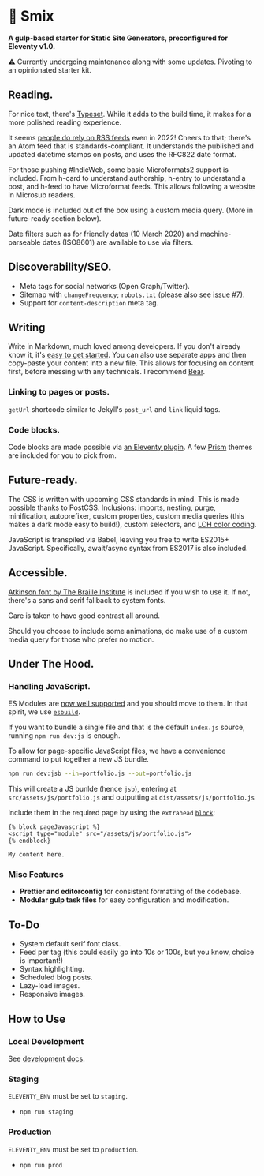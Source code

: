 # 🌻 Smix
__A gulp-based starter for Static Site Generators, preconfigured for Eleventy v1.0.__

⚠️ Currently undergoing maintenance along with some updates. Pivoting to an opinionated starter kit.

## Reading.

For nice text, there's [Typeset](https://www.npmjs.com/package/typeset). While it adds to the build time, it makes for a more polished reading experience.

It seems [people do rely on RSS feeds](https://twitter.com/mxbck/status/1490698469312536578) even in 2022! Cheers to that; there's an Atom feed that is standards-compliant. It understands the published and updated datetime stamps on posts, and uses the RFC822 date format.

For those pushing #IndieWeb, some basic Microformats2 support is included. From h-card to understand authorship, h-entry to understand a post, and h-feed to have Microformat feeds. This allows following a website in Microsub readers.

Dark mode is included out of the box using a custom media query. (More in future-ready section below).

Date filters such as for friendly dates (10 March 2020) and machine-parseable dates (ISO8601) are available to use via filters.

## Discoverability/SEO.

* Meta tags for social networks (Open Graph/Twitter).
* Sitemap with `changeFrequency`; `robots.txt` (please also see [issue #7](https://github.com/hirusi/smix-eleventy-starter/issues/7)).
* Support for `content-description` meta tag.

## Writing

Write in Markdown, much loved among developers. If you don't already know it, it's [easy to get started](https://commonmark.org/help/tutorial/). You can also use separate apps and then copy-paste your content into a new file. This allows for focusing on content first, before messing with any technicals. I recommend [Bear](https://bear.app/).

### Linking to pages or posts.

`getUrl` shortcode similar to Jekyll's `post_url` and `link` liquid tags.

### Code blocks.

Code blocks are made possible via [an Eleventy plugin](https://www.11ty.dev/docs/plugins/syntaxhighlight/). A few [Prism](https://prismjs.com/) themes are included for you to pick from.

## Future-ready.

The CSS is written with upcoming CSS standards in mind. This is made possible thanks to PostCSS. Inclusions: imports, nesting, purge, minification, autoprefixer, custom properties, custom media queries (this makes a dark mode easy to build!), custom selectors, and [LCH color coding](https://lea.verou.me/2020/04/lch-colors-in-css-what-why-and-how/).

JavaScript is transpiled via Babel, leaving you free to write ES2015+ JavaScript. Specifically, await/async syntax from ES2017 is also included.

## Accessible.

[Atkinson font by The Braille Institute](https://brailleinstitute.org/freefont) is included if you wish to use it. If not, there's a sans and serif fallback to system fonts.

Care is taken to have good contrast all around.

Should you choose to include some animations, do make use of a custom media query for those who prefer no motion.

## Under The Hood.

### Handling JavaScript.

ES Modules are [now well supported](https://caniuse.com/es6-module) and you should move to them. In that spirit, we use [`esbuild`](https://esbuild.github.io/).

If you want to bundle a single file and that is the default `index.js` source, running `npm run dev:js` is enough.

To allow for page-specific JavaScript files, we have a convenience command to put together a new JS bundle.

```sh
npm run dev:jsb --in=portfolio.js --out=portfolio.js
```

This will create a JS bunlde (hence `jsb`), entering at `src/assets/js/portfolio.js` and outputting at `dist/assets/js/portfolio.js`

Include them in the required page by using the `extrahead` [`block`](https://liquidjs.com/tutorials/partials-and-layouts.html#Layout-Templates-Extends):

```liquid
{% block pageJavascript %}
<script type="module" src="/assets/js/portfolio.js">
{% endblock}

My content here.
```

### Misc Features

* __Prettier and editorconfig__ for consistent formatting of the codebase.
* __Modular gulp task files__ for easy configuration and modification.

## To-Do

* System default serif font class.
* Feed per tag (this could easily go into 10s or 100s, but you know, choice is important!)
* Syntax highlighting.
* Scheduled blog posts.
* Lazy-load images.
* Responsive images.

## How to Use

### Local Development

See [development docs](docs/development.md).

### Staging

`ELEVENTY_ENV` must be set to `staging`. 

* `npm run staging`

### Production

`ELEVENTY_ENV` must be set to `production`.

* `npm run prod`
